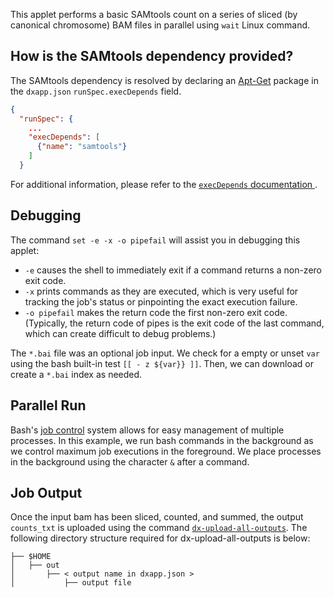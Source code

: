 This applet performs a basic SAMtools count on a series of sliced (by canonical chromosome) BAM files in parallel using `wait` Linux command.

## How is the SAMtools dependency provided?
The SAMtools dependency is resolved by declaring an [Apt-Get](http://manpages.ubuntu.com/manpages/xenial/man8/apt-get.8.html) package in the `dxapp.json` `runSpec.execDepends` field.
```json
{
  "runSpec": {
    ...
    "execDepends": [
      {"name": "samtools"}
    ]
  }
```
For additional information, please refer to the [`execDepends` documentation ](https://documentation.dnanexus.com/developer/api/running-analyses/io-and-run-specifications#run-specification).

## Debugging
The command `set -e -x -o pipefail` will assist you in debugging this applet:
* `-e` causes the shell to immediately exit if a command returns a non-zero exit code.
* `-x` prints commands as they are executed, which is very useful for tracking the job's status or pinpointing the exact execution failure.
* `-o pipefail` makes the return code the first non-zero exit code. (Typically, the return code of pipes is the exit code of the last command, which can create difficult to debug problems.)
<!-- SECTION: Debugging boilerplate and input download -->
The `*.bai` file was an optional job input. We check for a empty or unset `var` using the bash built-in test `[[ - z ${var}} ]]`. Then, we can download or create a `*.bai` index as needed.

## Parallel Run
Bash's [job control](http://tldp.org/LDP/abs/html/x9644.html) system allows for easy management of multiple processes. In this example, we run bash commands in the background as we control maximum job executions in the foreground.
We place processes in the background using the character `&` after a command.
<!-- SECTION: Parallel SAMtools count by region -->
<!-- SECTION: Wait for background processes to complete -->
## Job Output
Once the input bam has been sliced, counted, and summed, the output `counts_txt` is uploaded using the command [`dx-upload-all-outputs`](https://wiki.dnanexus.com/Helpstrings-of-SDK-Command-Line-Utilities#dx-upload-all-outputs). The following directory structure required for dx-upload-all-outputs is below:
```
├── $HOME
│   ├── out
│       ├── < output name in dxapp.json >
│           ├── output file
```
<!-- INCLUDE: In our applet, we upload all outputs by: -->
<!-- SECTION: Sum and Upload results -->
